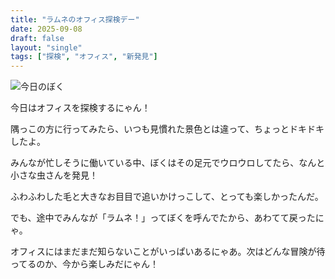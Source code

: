 ```yaml
---
title: "ラムネのオフィス探検デー"
date: 2025-09-08
draft: false
layout: "single"
tags: ["探検", "オフィス", "新発見"]
---
```


![今日のぼく](/images/cat-2025-09-08T11-52-04.jpg)

今日はオフィスを探検するにゃん！

隅っこの方に行ってみたら、いつも見慣れた景色とは違って、ちょっとドキドキしたよ。

みんなが忙しそうに働いている中、ぼくはその足元でウロウロしてたら、なんと小さな虫さんを発見！

ふわふわした毛と大きなお目目で追いかけっこして、とっても楽しかったんだ。

でも、途中でみんなが「ラムネ！」ってぼくを呼んでたから、あわてて戻ったにゃ。

オフィスにはまだまだ知らないことがいっぱいあるにゃあ。次はどんな冒険が待ってるのか、今から楽しみだにゃん！